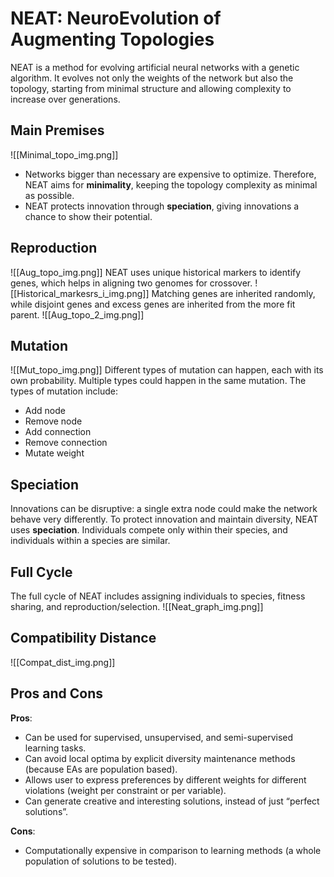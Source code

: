 # NEAT: NeuroEvolution of Augmenting Topologies

NEAT is a method for evolving artificial neural networks with a genetic algorithm. It evolves not only the weights of the network but also the topology, starting from minimal structure and allowing complexity to increase over generations.

## Main Premises
![[Minimal_topo_img.png]]
- Networks bigger than necessary are expensive to optimize. Therefore, NEAT aims for **minimality**, keeping the topology complexity as minimal as possible.
- NEAT protects innovation through **speciation**, giving innovations a chance to show their potential.

## Reproduction
![[Aug_topo_img.png]]
NEAT uses unique historical markers to identify genes, which helps in aligning two genomes for crossover. 
![[Historical_markesrs_i_img.png]]
Matching genes are inherited randomly, while disjoint genes and excess genes are inherited from the more fit parent.
![[Aug_topo_2_img.png]]
## Mutation
![[Mut_topo_img.png]]
Different types of mutation can happen, each with its own probability. Multiple types could happen in the same mutation. The types of mutation include:
- Add node
- Remove node
- Add connection
- Remove connection
- Mutate weight

## Speciation
Innovations can be disruptive: a single extra node could make the network behave very differently. To protect innovation and maintain diversity, NEAT uses **speciation**. Individuals compete only within their species, and individuals within a species are similar.

## Full Cycle
The full cycle of NEAT includes assigning individuals to species, fitness sharing, and reproduction/selection.
![[Neat_graph_img.png]]

## Compatibility Distance

![[Compat_dist_img.png]]
## Pros and Cons
**Pros**:
- Can be used for supervised, unsupervised, and semi-supervised learning tasks.
- Can avoid local optima by explicit diversity maintenance methods (because EAs are population based).
- Allows user to express preferences by different weights for different violations (weight per constraint or per variable).
- Can generate creative and interesting solutions, instead of just “perfect solutions”.

**Cons**:
- Computationally expensive in comparison to learning methods (a whole population of solutions to be tested).
